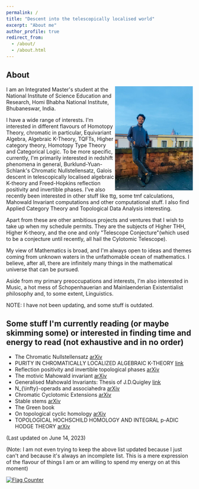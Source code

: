 ```yaml
---
permalink: /
title: "Descent into the telescopically localised world"
excerpt: "About me"
author_profile: true
redirect_from: 
  - /about/
  - /about.html
---
```



## About 



<p align="right">
   <img src="/images/mainzpic.jpg" align="right"  alt width="210px"/>
</p>



I am an Integrated Master's student at the National Institute of Science Education and Research, Homi Bhabha National Institute, Bhubaneswar, India.

I have a wide range of interests. I'm interested in different flavours of Homotopy Theory, chromatic in particular,  Equivariant Algebra, Algebraic K-Theory, TQFTs, Higher category theory, Homotopy Type Theory and Categorical Logic. To be more specific, currently, I'm primarily interested in redshift phenomena in general, Burklund-Yuan-Schlank's Chromatic Nullstellensatz, Galois descent in telescopically localised algebraic K-theory and Freed-Hopkins reflection positivity and invertible phases. I've also recently been interested in other stuff like ttg, some tmf calculations, Mahowald Invariant computations and other computational stuff. I also find Applied Category Theory and Topological Data Analysis interesting.

Apart from these are other ambitious projects and ventures that I wish to take up when my schedule permits. They are the subjects of Higher THH, Higher K-theory, and the one and only "Telescope Conjecture"(which used to be a conjecture until recently, all hail the Cylotomic Telescope).

My view of Mathematics is broad, and I'm always open to ideas and themes coming from unknown waters in the unfathomable ocean of mathematics. I believe, after all, there are infinitely many things in the mathematical universe that can be pursued.


Aside from my primary preoccupations and interests, I'm also interested in Music, a hot mess of Schopenhauerian and Mainlaenderian Existentialist philosophy and, to some extent, Linguistics.

NOTE: I have not been updating, and some stuff is outdated. 

## Some stuff I'm currently reading (or maybe skimming some) or interested in finding time and energy to read (not exhaustive and in no order) 

* The Chromatic Nullstellensatz [arXiv](https://arxiv.org/abs/2207.09929)
* PURITY IN CHROMATICALLY LOCALIZED ALGEBRAIC K-THEORY [link](https://people.math.rochester.edu/faculty/doug/otherpapers/LMMT.pdf)
* Reflection positivity and invertible topological phases [arXiv](https://arxiv.org/abs/1604.06527)
* The motivic Mahowald invariant [arXiv](https://arxiv.org/abs/1801.06035)
* Generalised Mahowald Invariants: Thesis of J.D.Quigley [link](https://curate.nd.edu/downloads/und:q524jm24d1z)
* N_{\infty}-operads and associahedra [arXiv](https://arxiv.org/abs/1905.03797) 
* Chromatic Cyclotomic Extensions [arXiv](https://arxiv.org/abs/2103.02471)
* Stable stems [arXiv](https://arxiv.org/abs/1407.8418)
* The Green book 
* On topological cyclic homology [arXiv](https://arxiv.org/abs/1707.01799)
* TOPOLOGICAL HOCHSCHILD HOMOLOGY AND INTEGRAL p-ADIC HODGE THEORY [arXiv](https://arxiv.org/abs/1802.03261)




(Last updated on June 14, 2023)

(Note: I am not even trying to keep the above list updated because I just can't and because it's always an incomplete list. This is a mere expression of the flavour of things I am or am willing to spend my energy on at this moment) 




<a href="https://info.flagcounter.com/VgVX"><img src="https://s01.flagcounter.com/count/VgVX/bg_FF5959/txt_000000/border_52ABCC/columns_1/maxflags_5/viewers_0/labels_1/pageviews_0/flags_0/percent_0/" alt="Flag Counter" border="0"></a>
